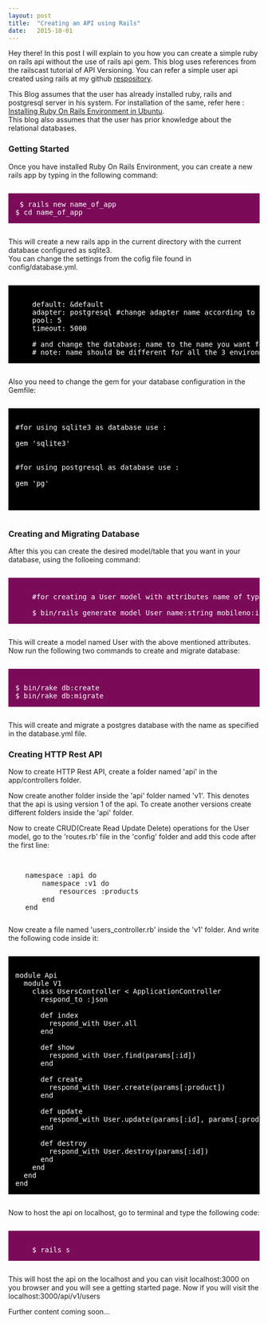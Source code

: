 ```yaml
---
layout: post
title:  "Creating an API using Rails"
date:   2015-10-01
---
```



<p class="intro"><span class="dropcap">H</span>ey there! In this post I will explain to you how you can create a simple ruby on rails api without the use of rails api gem. This blog uses references from the railscast tutorial of API Versioning. You can refer a simple user api created using rails at my github <a href="https://github.com/kspmayank/Blog-Api">respository</a>.</p>

<p>This Blog assumes that the user has already installed ruby, rails and postgresql server in his system. For installation of the same, refer here : <a href="https://gorails.com/setup/ubuntu/14.10">Installing Ruby On Rails Environment in Ubuntu</a>.<br>This blog also assumes that the user has prior knowledge about the relational databases.</p>

<h3>Getting Started</h3>
<p>Once you have installed Ruby On Rails Environment, you can create a new rails app by typing in the following command:</p>
<pre><p style="background: #7B0B59; padding:1em; color: #fff;"> $ rails new name_of_app<br>$ cd name_of_app</p></pre>
<p>This will create a new rails app in the current directory with the current database configured as sqlite3.<br>You can change the settings from the cofig file found in config/database.yml. </p>

<pre><p style="background: #000; padding:1em; color: #fff;">
	default: &default
  	adapter: postgresql #change adapter name according to database
  	pool: 5
  	timeout: 5000

  	# and change the database: name to the name you want for your database in all the 3 environments i.e. development, test and production.
  	# note: name should be different for all the 3 environments.
</p></pre>

<p>Also you need to change the gem for your database configuration in the Gemfile:</p>

<pre><p style="background: #000; padding:1em; color: #fff;">
#for using sqlite3 as database use :<br>
gem 'sqlite3'<br>

#for using postgresql as database use :<br>
gem 'pg'<br>

</p></pre>

<h3>Creating and Migrating Database</h3>

<p>After this you can create the desired model/table that you want in your database, using the folloeing command: </p>
<pre><p style="background: #7B0B59; padding:1em; color: #fff;"> 
	#for creating a User model with attributes name of type string and mobileno of type integer<br>
	$ bin/rails generate model User name:string mobileno:integer
</p></pre>
<p>This will create a model named User with the above mentioned attributes. Now run the following two commands to create and migrate database:</p>
<pre><p style="background: #7B0B59; padding:1em; color: #fff;">
$ bin/rake db:create
$ bin/rake db:migrate
</p></pre>
<p>This will create and migrate a postgres database with the name as specified in the database.yml file.</p>

<h3>Creating HTTP Rest API</h3>

<p>Now to create HTTP Rest API, create a folder named 'api' in the app/controllers folder.</p>
<p>Now create another folder inside the 'api' folder named 'v1'. This denotes that the api is using version 1 of the api. To create another versions create different folders inside the 'api' folder.</p>
<p>Now to create CRUD(Create Read Update Delete) operations for the User model, go to the 'routes.rb' file in the 'config' folder and add this code after the first line:</p>

<pre><p>
	namespace :api do
    	namespace :v1 do
    	  	resources :products
    	end
  	end
</p></pre>

<p>Now create a file named 'users_controller.rb' inside the 'v1' folder. And write the following code inside it: </p>

<pre><p style="color:#fff; background: #000; padding:1em;">
module Api
  module V1
    class UsersController < ApplicationController
      respond_to :json
      
      def index
        respond_with User.all
      end
      
      def show
        respond_with User.find(params[:id])
      end
      
      def create
        respond_with User.create(params[:product])
      end
      
      def update
        respond_with User.update(params[:id], params[:products])
      end
      
      def destroy
        respond_with User.destroy(params[:id])
      end
    end
  end
end
</p></pre>

<p>Now to host the api on localhost, go to terminal and type the following code:</p>

<pre><p style="color:#fff; background: #7B0B59; padding:1em;">
	$ rails s
</p></pre>

<p>This will host the api on the localhost and you can visit localhost:3000 on you browser and you will see a getting started page. Now if you will visit the localhost:3000/api/v1/users</p>

<p>Further content coming soon...</p>

